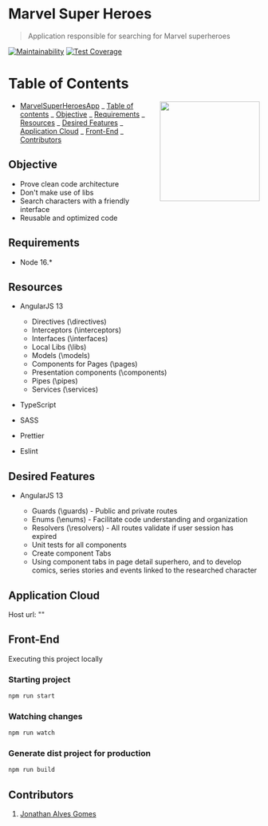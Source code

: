 # Marvel Super Heroes

> Application responsible for searching for Marvel superheroes

[![Maintainability](https://api.codeclimate.com/v1/badges/3dff969717d4fcb3c57e/maintainability)](https://codeclimate.com/github/jonathangomes17/angular-marvel-super-heroes/maintainability)
[![Test Coverage](https://api.codeclimate.com/v1/badges/3dff969717d4fcb3c57e/test_coverage)](https://codeclimate.com/github/jonathangomes17/angular-marvel-super-heroes/test_coverage)

# **Table of Contents**

<img align="right" srcset="https://imgur.com/dUDRgFF.jpeg" src="https://imgur.com/dUDRgFF" width="200px;" />

<!--ts-->

- [MarvelSuperHeroesApp](#marvel-super-heroes-app)
_ [Table of contents](#table-of-contents)
_ [Objective](#objective)
_ [Requirements](#requirements)
_ [Resources](#resources)
_ [Desired Features](#desired-features)
_ [Application Cloud](#application-cloud)
\_ [Front-End](#front-end)
\_ [Contributors](#contributors)
<!--te-->

## Objective

- Prove clean code architecture
- Don't make use of libs
- Search characters with a friendly interface
- Reusable and optimized code

## Requirements

- Node 16.\*

## Resources

- AngularJS 13

  - Directives (\directives)
  - Interceptors (\interceptors)
  - Interfaces (\interfaces)
  - Local Libs (\libs)
  - Models (\models)
  - Components for Pages (\pages)
  - Presentation components (\components)
  - Pipes (\pipes)
  - Services (\services)

- TypeScript
- SASS
- Prettier
- Eslint

## Desired Features

- AngularJS 13

  - Guards (\guards) - Public and private routes
  - Enums (\enums) -
    Facilitate code understanding and organization
  - Resolvers (\resolvers) - All routes validate if user session has expired
  - Unit tests for all components
  - Create component Tabs
  - Using component tabs in page detail superhero, and to develop comics, series stories and events linked to the researched character

## Application Cloud

Host url: ""

## Front-End

Executing this project locally

### Starting project

```bash
npm run start
```

### Watching changes

```bash
npm run watch
```

### Generate dist project for production

```bash
npm run build
```

## Contributors

1. [Jonathan Alves Gomes](https://github.com/jonathangomes17)
